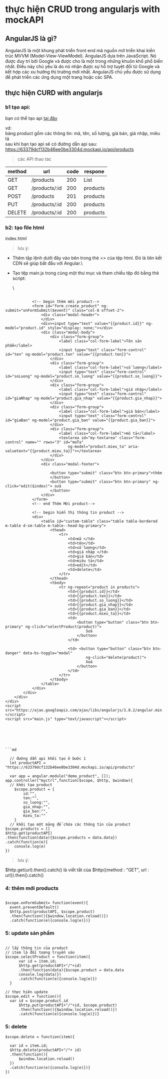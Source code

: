 # thực hiện CRUD trong angularjs with mockAPI

## AngularJS là gì?

AngularJS là một khung phát triển front end mã nguồn mở triển khai kiến trúc MVVM (Model-View-ViewModel). AngularJS dựa trên JavaScript. Nó được duy trì bởi Google và được cho là một trong những khuôn khổ phổ biến nhất. Điều này chủ yếu là do nó nhận được sự hỗ trợ tuyệt đối từ Google và kết hợp các xu hướng thị trường mới nhất. AngularJS chủ yếu được sử dụng để phát triển các ứng dụng một trang hoặc các SPA.

## thực hiện CURD with angularjs

### b1 tạo api:

bạn có thể tạo api [tại đây](https://mockapi.io/)

vd: \
bảng product gồm các thông tin: mã, tên, số lượng, giá bán, giá nhập, miêu tả \
sau khi bạn tạo api sẽ có đường dẫn api sau: https://63379dcf132b46ee0be3304d.mockapi.io/api/products


> các API thao tác 

 <table>
                    <thead>
                        <th>method</th>
                        <th>url</th>
                        <th>code</th>
                        <th>respone</th>
                    </thead>
                    <tbody>
                        <tr>
                            <td>GET</td>
                            <td>/products</td>
                            <td>200</td>
                            <td>List</td>
                        </tr>
                        <tr>
                            <td>GET</td>
                            <td>/products/:id</td>
                            <td>200</td>
                            <td>products</td>
                        </tr>
                        <tr>
                            <td>POST</td>
                            <td>/products</td>
                            <td>201</td>
                            <td>products</td>
                        </tr>
                        <tr>
                            <td>PUT</td>
                            <td>/products/:id</td>
                            <td>200</td>
                            <td>products</td>
                        </tr>
                        <tr>
                            <td>DELETE</td>
                            <td>/products/:id</td>
                            <td>200</td>
                            <td>products</td>
                        </tr>
          </tbody>
</table>


### b2: tạo file html


index.html

> lưu ý:

- Thêm tập lệnh dưới đây vào bên trong thẻ <> của tệp html. Đó là liên kết CDN sẽ giúp bắt đầu với Angular.\
  <script src="https://ajax.googleapis.com/ajax/libs/angularjs/1.6.9/angular.min.js"></script>
- Tạo tệp main.js trong cùng một thư mục và tham chiếu tệp đó bằng thẻ script:
  <script src="main.js" type="text/javascript"></script> \
  
 
  ```md
<body ng-app="demo_product">
    <div ng-controller="myctrl">
        <div class="m-portlet">
            <div class="m-portlet">

                <!-- begin thêm mới product-->
                <form id="form_create_product" ng-submit="onFormSubmit($event)" class="col-8 offset-2">
                    <div class="modal-header">
                    </div>
                    <div><input type="text" value="{{product.id}}" ng-model="product.id" style="display: none;"></div>
                    <div class="modal-body">
                        <div class="form-group">
                            <label class="col-form-label">Tên sản phẩm</label>
                            <input type="text" class="form-control" id="ten" ng-model="product.ten" value="{{product.ten}}">
                        </div>
                        <div class="form-group">
                            <label class="col-form-label">số lượng</label>
                            <input type="text" class="form-control" id="soLuong" ng-model="product.so_luong" value="{{product.so_luong}}">
                        </div>
                        <div class="form-group">
                            <label class="col-form-label">giá nhập</label>
                            <input type="text" class="form-control" id="giaNhap" ng-model="product.gia_nhap" value="{{product.gia_nhap}}">
                        </div>
                        <div class="form-group">
                            <label class="col-form-label">giá bán</label>
                            <input type="text" class="form-control" id="giaBan" ng-model="product.gia_ban" value="{{product.gia_ban}}">
                        </div>
                        <div class="form-group">
                            <label class="col-form-label">mô tả</label>
                            <textarea id="my-textarea" class="form-control" name="" rows="3" id="moTa"
                                ng-model="product.mieu_ta" aria-valuetext="{{product.mieu_ta}}"></textarea>
                        </div>
                    </div>
                    <div class="modal-footer">
                    
                        <button type="submit" class="btn btn-primary">thêm 
                        </button>
                        <button type="submit" class="btn btn-primary" ng-click="edit($index)"> sửa
                        </button>
                    </div>
                </form>
                <!-- end Thêm Mới product-->

                <!-- begin hiển thị thông tin product -->
                <div>
                    <table id="custom-table" class="table table-bordered m-table d-sm-table m-table--head-bg-primary">
                        <thead>
                            <tr>
                                <td>mã </td>
                                <td>tên</td>
                                <td>số lượng</td>
                                <td>giá nhập </td>
                                <td>giá bán</td>
                                <td>miêu tả</td>
                                <td>edit</td>
                                <td>delete</td>
                            </tr>
                        </thead>
                        <tbody>
                            <tr ng-repeat="product in products">
                                <td>{{product.id}}</td>
                                <td>{{product.ten}}</td>
                                <td>{{product.so_luong}}</td>
                                <td>{{product.gia_nhap}}</td>
                                <td>{{product.gia_ban}}</td>
                                <td>{{product.mieu_ta}}</td>
                                <td>
                                    <button type="button" class="btn btn-primary" ng-click="selectProduct(product)">
                                        Sửa
                                    </button>
                                </td>

                                <td> <button type="button" class="btn btn-danger" data-bs-toggle="modal"
                                        ng-click="delete(product)">
                                        Xoá
                                    </button>
                                </td>
                            </tr>
                        </tbody>
                    </table>
                </div>
            </div>
        </div>
    </div>
    <script src="https://ajax.googleapis.com/ajax/libs/angularjs/1.8.2/angular.min.js"></script>
    <script src="main.js" type="text/javascript"></script>
</body>
  
```




  
```md

  // đường dẫn api khởi tạo ở bước 1
  let productAPI = "https://63379dcf132b46ee0be3304d.mockapi.io/api/products"
  
  var app = angular.module("demo_product", []);
app.controller("myctrl",function($scope, $http, $window){
  // khởi tạo product
    $scope.product = {
        id:"",
        ten:"",
        so_luong:"",
        gia_nhap:"",
        gia_ban:"",
        mieu_ta:""
    }
  // khởi tạo một mảng để chứa các thông tin của product
$scope.products = []
$http.get(productAPI)
.then(function(data){$scope.products = data.data})
.catch(function(e){
    console.log(e)
})
```
  
  
> lưu ý: 
  
  $http.get(url).then().catch() là viết tắt của $http({method : "GET", url : url}).then().catch()
  
  
### 4: thêm mới products
  
  
  ```
  
  $scope.onFormSubmit= function(event){
    event.preventDefault()
    $http.post(productAPI, $scope.product)
    .then(function(){$window.location.reload()})
    .catch(function(e){console.log(e)})}
  
  ```
 
### 5: update sản phẩm
  
  ```
  
 // lấy thông tin của product
// item là đối tượng truyền vào
  $scope.selectProduct = function(item){
        var id = item.id;
        $http.get(productAPI+"/"+id)
        .then(function(data){$scope.product = data.data
        console.log(data)})
        .catch(function(e){console.log(e)})
    }

// thực hiên update 
$scope.edit = function(){
    var id = $scope.product.id
        $http.put(productAPI+"/"+id, $scope.product)
        .then(function(){$window.location.reload()})
        .catch(function(e){console.log(e)})}
  ```

### 5: delete 
  
  ```
  $scope.delete = function(item){

    var id = item.id;
    $http.delete(productAPI+"/"+ id)
    .then(function(){
        $window.location.reload()
    })
    .catch(function(e){console.log(e)})}
})

  
  ```
